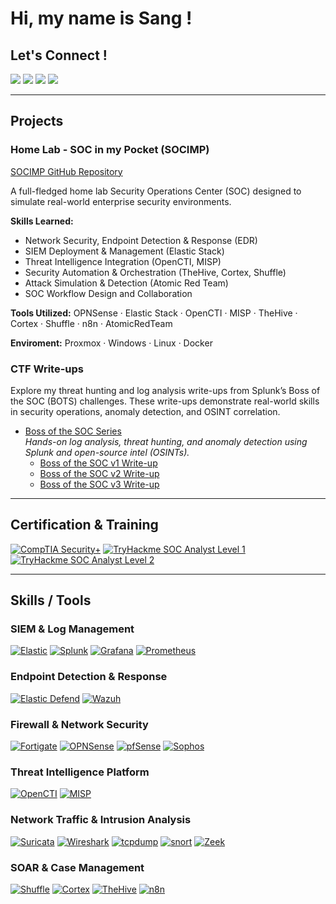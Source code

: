 <h1> Hi, my name is Sang ! </h1>
<p align='center'></p>

## Let's Connect !
<a href="https://www.linkedin.com/in/phamthanhsang0311/"><img src="https://img.shields.io/badge/-LinkedIn-0072b1?&style=flat&logo=linkedin&logoColor=white" /></a>
<a href="https://phamthanhsang-cs.site"><img src="https://img.shields.io/badge/-Visit My Blog-00AA13?style=flat&logo=jekyll&logoColor=white" /></a>
<a href="mailto:sang3112002@gmail.com"><img src="https://img.shields.io/badge/-phamthanhsang.cs@gmail.com-D14836?style=flat&logo=gmail&logoColor=white" /></a>
<a href="https://t.me/sangpham0311"><img src="https://img.shields.io/badge/-Telegram-2CA5E0?style=flat&logo=telegram&logoColor=white" /></a>

---

## Projects 
### Home Lab - SOC in my Pocket (SOCIMP)
[SOCIMP GitHub Repository](https://github.com/phamthanhsang-cs/SOC-in-my-Pocket)

A full-fledged home lab Security Operations Center (SOC) designed to simulate real-world enterprise security environments.

**Skills Learned:**
- Network Security, Endpoint Detection & Response (EDR)
- SIEM Deployment & Management (Elastic Stack)
- Threat Intelligence Integration (OpenCTI, MISP)
- Security Automation & Orchestration (TheHive, Cortex, Shuffle)
- Attack Simulation & Detection (Atomic Red Team)
- SOC Workflow Design and Collaboration

**Tools Utilized:** OPNSense · Elastic Stack · OpenCTI · MISP · TheHive · Cortex · Shuffle · n8n · AtomicRedTeam

**Enviroment:** Proxmox · Windows · Linux · Docker

### CTF Write-ups

Explore my threat hunting and log analysis write-ups from Splunk’s Boss of the SOC (BOTS) challenges. These write-ups demonstrate real-world skills in security operations, anomaly detection, and OSINT correlation.

- [Boss of the SOC Series](https://phamthanhsang-cs.site/categories/blue-teaming/)  
  *Hands-on log analysis, threat hunting, and anomaly detection using Splunk and open-source intel (OSINTs).*
  - [Boss of the SOC v1 Write-up](https://phamthanhsang-cs.site/posts/BOTSV1/)
  - [Boss of the SOC v2 Write-up](https://phamthanhsang-cs.site/posts/BOTSV2/)
  - [Boss of the SOC v3 Write-up](https://phamthanhsang-cs.site/posts/BOTSV3/)

---

## Certification & Training
[![CompTIA Security+][CompTIA Security+]][CompTIA-url]
[![TryHackme SOC Analyst Level 1][Tryhackme]][Tryhackme-url]
[![TryHackme SOC Analyst Level 2][TryhackmeL2]][TryhackmeL2-url]

---

## Skills / Tools

### SIEM & Log Management  

[![Elastic][Elastic]][Elastic-url]
[![Splunk][Splunk]][Splunk-url]
[![Grafana][Grafana]][Grafana-url]
[![Prometheus][Prometheus]][Prometheus-url]


### Endpoint Detection & Response  

[![Elastic Defend][Elastic-Defend]][Elastic-Defend-url]
[![Wazuh][Wazuh]][Wazuh-url]


### Firewall & Network Security  

[![Fortigate][Fortigate]][Fortigate-url]
[![OPNSense][OPNSense]][OPNSense-url]
[![pfSense][pfSense]][pfSense-url]
[![Sophos][Sophos]][Sophos-url]


### Threat Intelligence Platform  

[![OpenCTI][OpenCTI]][OpenCTI-url]
[![MISP][MISP]][MISP-url]


### Network Traffic & Intrusion Analysis  

[![Suricata][Suricata]][Suricata-url]
[![Wireshark][Wireshark]][Wireshark-url]
[![tcpdump][tcpdump]][tcpdump-url]
[![snort][snort]][snort-url]
[![Zeek][Zeek]][Zeek-url]

### SOAR & Case Management  

[![Shuffle][Shuffle]][Shuffle-url]
[![Cortex][Cortex]][Cortex-url]
[![TheHive][TheHive]][TheHive-url]
[![n8n][n8n]][n8n-url]


<!-- MARKDOWN LINKS & IMAGES -->
<!--Certification & Training-->
[CompTIA Security+]: https://img.shields.io/badge/-CompTIA_Security%2B-FF0000?&style=flat&logo=CompTIA&logoColor=white
[CompTIA-url]: https://www.credly.com/badges/248777f2-4926-42bc-a8f2-0eab6f9f4153/public_url
[Tryhackme]: https://img.shields.io/badge/-TryHackMe_SOC_Analyst_Level_1-2EAD50?&style=flat&logo=TryHackMe&logoColor=white
[Tryhackme-url]: https://tryhackme-certificates.s3-eu-west-1.amazonaws.com/THM-9JFJR40TMQ.pdf
[TryhackmeL2]: https://img.shields.io/badge/-TryHackMe_SOC_Analyst_Level_2-2EAD50?&style=flat&logo=TryHackMe&logoColor=white
[TryhackmeL2-url]: https://tryhackme-certificates.s3-eu-west-1.amazonaws.com/THM-5HMWLSDGMD.pdf


<!--SIEM and Log Management-->
[Elastic]: https://img.shields.io/badge/Elastic_Stack-%23005571.svg?style=flat&logo=elastic&logoColor=white
[Elastic-url]: https://www.elastic.co/
[Splunk]: https://img.shields.io/badge/-Splunk-000000?&style=flat&logo=Splunk&logoColor=white
[Splunk-url]: https://www.splunk.com/
[Grafana]: https://img.shields.io/badge/-Grafana-F46800?&style=flat&logo=Grafana&logoColor=white
[Grafana-url]: https://grafana.com/
[Prometheus]: https://img.shields.io/badge/-Prometheus-E6522C?&style=flat&logo=Prometheus&logoColor=white
[Prometheus-url]: https://prometheus.io/

<!--Enpoint Protection-->
[Elastic-Defend]: https://img.shields.io/badge/-Elastic_Defend-CF4A0C?&style=flat&logo=Elastic&logoColor=white
[Elastic-Defend-url]: https://www.elastic.co/guide/en/integrations/current/endpoint.html
[Wazuh]: https://img.shields.io/badge/-Wazuh-3C99DC?&style=flat&logo=wazuh&logoColor=white
[Wazuh-url]: https://wazuh.com/

<!--Firewall-->
[Fortigate]: https://img.shields.io/badge/-Fortigate-FF0000?&style=flat&logo=Fortinet&logoColor=white
[Fortigate-url]: https://www.fortinet.com/products/next-generation-firewall
[OPNSense]: https://img.shields.io/badge/OPNSense-%23FF5200.svg?style=flat&logo=opnsense&logoColor=white
[OPNSense-url]: https://opnsense.org/
[pfSense]: https://img.shields.io/badge/-pfSense-000000?&style=flat&logo=baserow&logoColor=white
[pfSense-url]: https://www.pfsense.org/
[Sophos]: https://img.shields.io/badge/-Sophos-0080FF?&style=flat&logo=symphony&logoColor=white
[Sophos-url]: https://www.sophos.com/en-us/products/next-gen-firewall

<!--Threat Intelligence-->
[OpenCTI]: https://img.shields.io/badge/OpenCTI-%23003399.svg?style=flat&logo=nextdns&logoColor=white
[OpenCTI-url]: https://filigran.io/solutions/open-cti/
[MISP]: https://img.shields.io/badge/MISP-%23248BFB.svg?style=flat&logo=wechat&logoColor=white
[MISP-url]: https://www.misp-project.org/

<!--Network analyzer / NIDS / NIPS-->
[Suricata]: https://img.shields.io/badge/-Suricata-FF5C28?&style=flat&logo=awsorganizations&logoColor=white
[Suricata-url]:https://suricata.io/
[Wireshark]: https://img.shields.io/badge/-Wireshark-1679A7?&style=flat&logo=Wireshark&logoColor=white
[Wireshark-url]: https://www.wireshark.org/
[tcpdump]: https://img.shields.io/badge/-tcpdump-005571?&style=flat&logo=Linux&logoColor=white
[tcpdump-url]: https://www.tcpdump.org/
[Zeek]: https://img.shields.io/badge/Zeek-788B95.svg?style=flat&logo=zeek&logoColor=white
[Zeek-url]: https://zeek.org/
[snort]: https://img.shields.io/badge/Snort-F6A7AA.svg?style=flat&logo=snort&logoColor=white
[snort-url]: https://www.snort.org/

<!--SOAR and Case management-->
[Shuffle]: https://img.shields.io/badge/Shuffle-%23FF6F00.svg?style=flat&logo=hackthebox&logoColor=white
[Shuffle-url]: https://shuffler.io/
[Cortex]: https://img.shields.io/badge/Cortex-%2380F5D2.svg?style=flat&logo=serverless&logoColor=white
[Cortex-url]: https://strangebee.com/cortex/
[TheHive]: https://img.shields.io/badge/TheHive-%23FFCD00.svg?style=flat&logo=hive&logoColor=white
[TheHive-url]: https://strangebee.com/thehive/
[n8n]: https://img.shields.io/badge/n8n-EA4B71.svg?style=flat&logo=n8n&logoColor=white
[n8n-url]: https://n8n.io/




